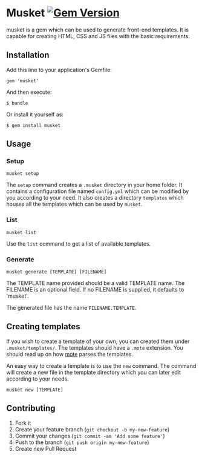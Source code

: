 # Musket [![Gem Version](https://badge.fury.io/rb/musket.png)](http://badge.fury.io/rb/musket)

musket is a gem which can be used to generate front-end templates. It is capable for creating HTML, CSS and JS files with the basic requirements.

## Installation

Add this line to your application's Gemfile:

    gem 'musket'

And then execute:

    $ bundle

Or install it yourself as:

    $ gem install musket

## Usage

### Setup

    musket setup

The `setup` command creates a `.musket` directory in your home folder. It contains a configuration file named `config.yml` which can be modified by you according to your need. It also creates a directory `templates` which houses all the templates which can be used by `musket`.

### List

    musket list

Use the `list` command to get a list of available templates.

### Generate

    musket generate [TEMPLATE] [FILENAME]

The TEMPLATE name provided should be a valid TEMPLATE name. The FILENAME is an optional field. If no FILENAME is supplied, it defaults to 'musket'.

The generated file has the name `FILENAME.TEMPLATE`.

## Creating templates

If you wish to create a template of your own, you can created them under `.musket/templates/`. The templates should have a `.mote` extension. You should read up on how [mote](https://github.com/soveran/mote) parses the templates.

An easy way to create a template is to use the `new` command. The command will create a new file in the template directory which you can later edit according to your needs.

    musket new [TEMPLATE]

## Contributing

1. Fork it
2. Create your feature branch (`git checkout -b my-new-feature`)
3. Commit your changes (`git commit -am 'Add some feature'`)
4. Push to the branch (`git push origin my-new-feature`)
5. Create new Pull Request
